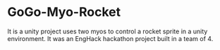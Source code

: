 # GoGo-Myo-Rocket
It is a unity project uses two myos to control a rocket sprite in a unity environment. 
It was an EngHack hackathon project built in a team of 4.
